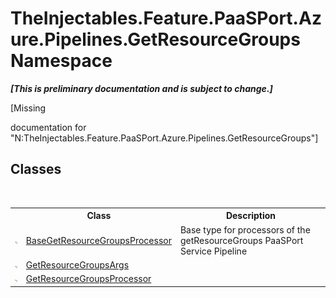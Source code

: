 # TheInjectables.Feature.PaaSPort.Azure.Pipelines.GetResourceGroups Namespace
 _**\[This is preliminary documentation and is subject to change.\]**_

\[Missing <summary> documentation for "N:TheInjectables.Feature.PaaSPort.Azure.Pipelines.GetResourceGroups"\]


## Classes
&nbsp;<table><tr><th></th><th>Class</th><th>Description</th></tr><tr><td>![Public class](media/pubclass.gif "Public class")</td><td><a href="fefa6a61-46fc-fe47-d095-d9930326f879">BaseGetResourceGroupsProcessor</a></td><td>
Base type for processors of the getResourceGroups PaaSPort Service Pipeline</td></tr><tr><td>![Public class](media/pubclass.gif "Public class")</td><td><a href="87419f14-e51f-5946-b8a6-a31f0d169a67">GetResourceGroupsArgs</a></td><td /></tr><tr><td>![Public class](media/pubclass.gif "Public class")</td><td><a href="4bfd0e51-94fa-abaf-e376-8b5194e159bc">GetResourceGroupsProcessor</a></td><td /></tr></table>&nbsp;
